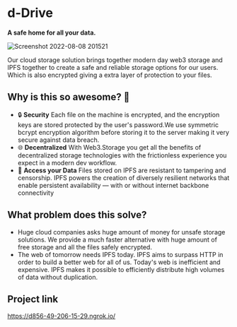 # d-Drive
**A safe home for all your data.**


![Screenshot 2022-08-08 201521](https://user-images.githubusercontent.com/91585064/183570575-d9606617-8786-4cbc-b202-74f6a67dbfd9.png)

Our cloud storage solution brings together modern day web3 storage and IPFS together to create a safe and reliable storage options for our users. Which is also encrypted giving a extra layer of protection to your files.

## Why is this so awesome? 🤩
* 🔒 **Security** Each file on the machine is encrypted, and the encryption keys are stored protected by the user's password.We use symmetric bcrypt encryption algorithm before storing it to the server making it very secure against data breach.
* 🌐 **Decentralized** With Web3.Storage you get all the benefits of decentralized storage technologies with the frictionless experience you expect in a modern dev workflow.
* 📁 **Access your Data** Files stored on IPFS are resistant to tampering and censorship. IPFS powers the creation of diversely resilient networks that enable persistent availability — with or without internet backbone connectivity

## What problem does this solve?
* Huge cloud companies asks huge amount of money for unsafe storage solutions. We provide a much faster alternative with huge amount of free storage and all the files safely encrypted.
* The web of tomorrow needs IPFS today. IPFS aims to surpass HTTP in order to build a better web for all of us. Today's web is inefficient and expensive. IPFS makes it possible to efficiently distribute high volumes of data without duplication.

## Project link
https://d856-49-206-15-29.ngrok.io/
